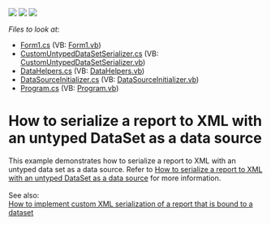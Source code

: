 <!-- default badges list -->
![](https://img.shields.io/endpoint?url=https://codecentral.devexpress.com/api/v1/VersionRange/128603206/15.1.5%2B)
[![](https://img.shields.io/badge/Open_in_DevExpress_Support_Center-FF7200?style=flat-square&logo=DevExpress&logoColor=white)](https://supportcenter.devexpress.com/ticket/details/T269554)
[![](https://img.shields.io/badge/📖_How_to_use_DevExpress_Examples-e9f6fc?style=flat-square)](https://docs.devexpress.com/GeneralInformation/403183)
<!-- default badges end -->
<!-- default file list -->
*Files to look at*:

* [Form1.cs](./CS/Form1.cs) (VB: [Form1.vb](./VB/Form1.vb))
* [CustomUntypedDataSetSerializer.cs](./CS/Helpers/CustomUntypedDataSetSerializer.cs) (VB: [CustomUntypedDataSetSerializer.vb](./VB/Helpers/CustomUntypedDataSetSerializer.vb))
* [DataHelpers.cs](./CS/Helpers/DataHelpers.cs) (VB: [DataHelpers.vb](./VB/Helpers/DataHelpers.vb))
* [DataSourceInitializer.cs](./CS/Helpers/DataSourceInitializer.cs) (VB: [DataSourceInitializer.vb](./VB/Helpers/DataSourceInitializer.vb))
* [Program.cs](./CS/Program.cs) (VB: [Program.vb](./VB/Program.vb))
<!-- default file list end -->
#  How to serialize a report to XML with an untyped DataSet as a data source


This example demonstrates how to serialize a report to XML with an untyped data set as a data source. Refer to <a href="https://www.devexpress.com/Support/Center/p/T269534">How to serialize a report to XML with an untyped DataSet as a data source</a> for more information.<br /><br />See also:<br /><a href="https://www.devexpress.com/Support/Center/p/E3157">How to implement custom XML serialization of a report that is bound to a dataset</a>

<br/>


